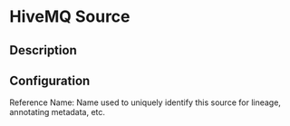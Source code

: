 
# HiveMQ Source

Description
---

Configuration
---

Reference Name: Name used to uniquely identify this source for lineage, annotating metadata, etc.